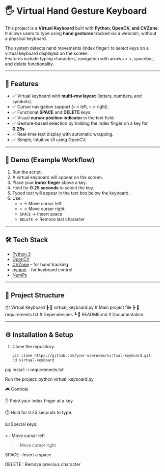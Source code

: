 # 🖐️ Virtual Hand Gesture Keyboard

This project is a **Virtual Keyboard** built with **Python, OpenCV, and CVZone**.  
It allows users to type using **hand gestures** tracked via a webcam, without a physical keyboard.  

The system detects hand movements (index finger) to select keys on a virtual keyboard displayed on the screen.  
Features include typing characters, navigation with arrows `< >`, spacebar, and delete functionality.

---

## 🚀 Features
- ✅ Virtual keyboard with **multi-row layout** (letters, numbers, and symbols).  
- ✅ Cursor navigation support (`<` = left, `>` = right).  
- ✅ Functional **SPACE** and **DELETE** keys.  
- ✅ Visual **cursor position indicator** in the text field.  
- ✅ Gesture-based selection by holding the index finger on a key for **0.25s**.  
- ✅ Real-time text display with automatic wrapping.  
- ✅ Simple, intuitive UI using OpenCV.  

---

## 📸 Demo (Example Workflow)
1. Run the script.  
2. A virtual keyboard will appear on the screen.  
3. Place your **index finger** above a key.  
4. Hold for **0.25 seconds** to select the key.  
5. Typed text will appear in the text box below the keyboard.  
6. Use:
   - `<` → Move cursor left  
   - `>` → Move cursor right  
   - `SPACE` → Insert space  
   - `DELETE` → Remove last character  

---

## 🛠️ Tech Stack
- [Python 3](https://www.python.org/)
- [OpenCV](https://opencv.org/)
- [CVZone](https://github.com/cvzone/cvzone) – for hand tracking
- [pynput](https://pypi.org/project/pynput/) – for keyboard control
- [NumPy](https://numpy.org/)

---

## 📂 Project Structure

📦 Virtual Keyboard
┣ 📜 virtual_keyboard.py # Main project file
┣ 📜 requirements.txt # Dependencies
┗ 📜 README.md # Documentation


---

## ⚙️ Installation & Setup
1. Clone the repository:
   ```bash
   git clone https://github.com/your-username/virtual-keyboard.git
   cd virtual-keyboard

pip install -r requirements.txt


Run the project:
python virtual_keyboard.py


🎮 Controls

✋ Point your index finger at a key.

⏱️ Hold for 0.25 seconds to type.

⌨️ Special keys:

< : Move cursor left

> : Move cursor right

SPACE : Insert a space

DELETE : Remove previous character